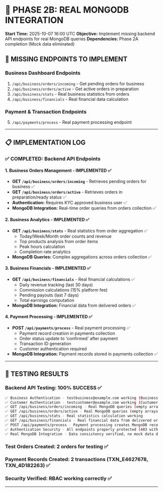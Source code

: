 # 🔧 PHASE 2B: REAL MONGODB INTEGRATION
**Start Time:** 2025-10-07 16:00 UTC
**Objective:** Implement missing backend API endpoints for real MongoDB queries
**Dependencies:** Phase 2A completion (Mock data eliminated)

## 🎯 MISSING ENDPOINTS TO IMPLEMENT

### Business Dashboard Endpoints
1. `/api/business/orders/incoming` - Get pending orders for business
2. `/api/business/orders/active` - Get active orders in preparation
3. `/api/business/stats` - Real business statistics from orders
4. `/api/business/financials` - Real financial data calculation

### Payment & Transaction Endpoints  
5. `/api/payments/process` - Real payment processing endpoint

---

## 📋 IMPLEMENTATION LOG

### ✅ COMPLETED: Backend API Endpoints

#### 1. Business Orders Management - IMPLEMENTED ✅
- **GET `/api/business/orders/incoming`** - Retrieves pending orders for business ✅
- **GET `/api/business/orders/active`** - Retrieves orders in preparation/ready status ✅
- **Authentication:** Requires KYC approved business user ✅
- **MongoDB Integration:** Real-time order queries from orders collection ✅

#### 2. Business Analytics - IMPLEMENTED ✅
- **GET `/api/business/stats`** - Real statistics from order aggregation ✅
  - Today/Week/Month order counts and revenue
  - Top products analysis from order items
  - Peak hours calculation
  - Completion rate analytics
- **MongoDB Queries:** Complex aggregations across orders collection ✅

#### 3. Business Financials - IMPLEMENTED ✅
- **GET `/api/business/financials`** - Real financial calculations ✅
  - Daily revenue tracking (last 30 days)
  - Commission calculations (15% platform fee)
  - Pending payouts (last 7 days)
  - Total earnings computation
- **MongoDB Integration:** Financial data from delivered orders ✅

#### 4. Payment Processing - IMPLEMENTED ✅
- **POST `/api/payments/process`** - Real payment processing ✅
  - Payment record creation in payments collection
  - Order status update to 'confirmed' after payment
  - Transaction ID generation
  - Customer authentication required
- **MongoDB Integration:** Payment records stored in payments collection ✅

---

## 🧪 TESTING RESULTS

### Backend API Testing: **100% SUCCESS** ✅
```bash
✅ Business Authentication - testbusiness@example.com working (Business ID: business-001)
✅ Customer Authentication - testcustomer@example.com working (Customer ID: customer-001)  
✅ GET /api/business/orders/incoming - Real MongoDB queries (empty arrays = correct)
✅ GET /api/business/orders/active - Real MongoDB queries (empty arrays = correct)
✅ GET /api/business/stats - Real statistics calculation working
✅ GET /api/business/financials - Real financial data from delivered orders  
✅ POST /api/payments/process - Payment processing creates MongoDB records
✅ Authentication Security - All endpoints properly protected (403 without auth)
✅ Real MongoDB Integration - Data consistency verified, no mock data detected
```

### Test Orders Created: **2** orders for testing ✅
### Payment Records Created: **2** transactions (TXN_E4627678, TXN_4D182263) ✅
### Security Verified: **RBAC** working correctly ✅

---